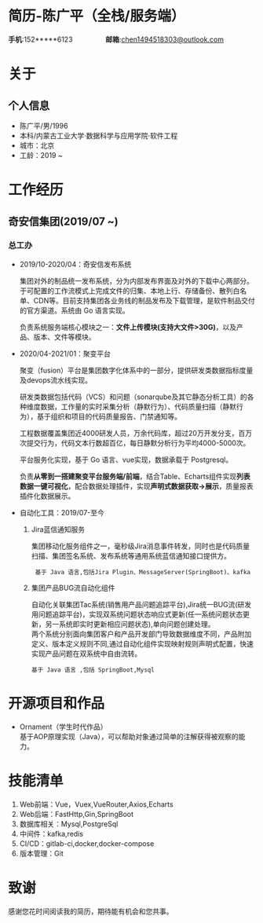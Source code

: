 # 简历-陈广平（全栈/服务端）
**手机**:152*****6123&nbsp;&nbsp;&nbsp;&nbsp;&nbsp;&nbsp;&nbsp;&nbsp;&nbsp;&nbsp;&nbsp;&nbsp;&nbsp;&nbsp;&nbsp;&nbsp;&nbsp;**邮箱**:chen1494518303@outlook.com
# 关于
## 个人信息
* 陈广平/男/1996
* 本科/内蒙古工业大学·数据科学与应用学院·软件工程
* 城市：北京
* 工龄：2019 ~
# 工作经历
## 奇安信集团(2019/07 ~)
### 总工办
* 2019/10-2020/04：奇安信发布系统  
  
  集团对外的制品统一发布系统，分为内部发布界面及对外的下载中心两部分。于可配置的工作流模式上完成文件的归集、本地上行、存储备份、散列白名单、CDN等。目前支持集团各业务线的制品发布及下载管理，是软件制品交付的官方渠道。系统由 Go 语言实现。  
    
    负责系统服务端核心模块之一：**文件上传模块(支持大文件>30G)**，以及产品、版本、文件等模块。  

* 2020/04-2021/01：聚变平台  
  
    聚变（fusion）平台是集团数字化体系中的一部分，提供研发类数据指标度量及devops流水线实现。  
  
  研发类数据包括代码（VCS）和问题（sonarqube及其它静态分析工具）的各种维度数据，工作量的实时采集分析（静默行为）、代码质量扫描（静默行为），基于组织和项目的代码质量报告、门禁通知等。  
  
  工程数据覆盖集团近4000研发人员，万余代码库，超过20万开发分支，百万次提交行为，代码文本行数超百亿，每日静默分析行为平均4000-5000次。  
      
  平台服务化实现，基于 Go 语言、vue实现，数据承载于 Postgresql。  
  
  负责**从零到一搭建聚变平台服务端/前端**，结合Table、Echarts组件实现**列表数据一键可视化**，配合数据处理插件，实现**声明式数据获取->展示**，质量报表插件化数据展示。
 * 自动化工具：2019/07-至今  
     1. Jira蓝信通知服务  
       
           集团移动化服务组件之一，毫秒级Jira消息事件转发，同时也是代码质量扫描、集团签名系统、发布系统等通用系统蓝信通知接口提供方。  
             
             基于 Java 语言,包括Jira Plugin、MessageServer(SpringBoot)、kafka  
      2. 集团产品BUG流自动化组件  
        
          自动化关联集团Tac系统(销售用产品问题追踪平台),Jira统一BUG流(研发用问题追踪平台)，实现双系统问题状态响应式更新(任一系统问题状态更新，另一系统即实时更新相应问题状态),单向问题创建处理。  
       两个系统分别面向集团客户和产品开发部门导致数据维度不同，产品附加定义、版本定义规则不同,通过自动化组件实现映射规则声明式配置，快速实现产品问题在双系统中自由流转。  
         
             基于 Java 语言 ,包括 SpringBoot,Mysql
# 开源项目和作品
* Ornament（学生时代作品）  
  基于AOP原理实现（Java），可以帮助对象通过简单的注解获得被观察的能力。
# 技能清单
1. Web前端：Vue，Vuex,VueRouter,Axios,Echarts
2. Web后端：FastHttp,Gin,SpringBoot
3. 数据库相关：Mysql,PostgreSql
4. 中间件：kafka,redis
5. CI/CD：gitlab-ci,docker,docker-compose
6. 版本管理：Git
# 致谢
感谢您花时间阅读我的简历，期待能有机会和您共事。

